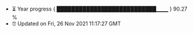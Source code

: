 - ⏳ Year progress { ███████████████████████████▁▁▁ } 90.27 %
- ⏰ Updated on Fri, 26 Nov 2021 11:17:27 GMT

